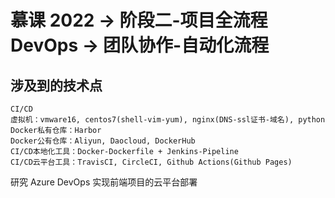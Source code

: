 # 慕课 2022 -> 阶段二-项目全流程 DevOps -> 团队协作-自动化流程

## 涉及到的技术点

```
CI/CD
虚拟机：vmware16, centos7(shell-vim-yum), nginx(DNS-ssl证书-域名), python
Docker私有仓库：Harbor
Docker公有仓库：Aliyun, Daocloud, DockerHub
CI/CD本地化工具：Docker-Dockerfile + Jenkins-Pipeline
CI/CD云平台工具：TravisCI, CircleCI, Github Actions(Github Pages)

```

研究 Azure DevOps 实现前端项目的云平台部署
